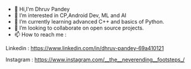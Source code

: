 - 👋 Hi,I'm Dhruv Pandey
- 👀 I’m interested in CP,Android Dev, ML and AI
- 🌱 I’m currently learning advanced C++ and basics of Python.
- 💞️ I’m looking to collaborate on open source projects.
- 📫 How to reach me :


Linkedin : https://www.linkedin.com/in/dhruv-pandey-69a410121

Instagram : https://www.instagram.com/__the__neverending__footsteps_/


<!---
thenextgoogler/thenextgoogler is a ✨ special ✨ repository because its `README.md` (this file) appears on your GitHub profile.
You can click the Preview link to take a look at your changes.
--->
